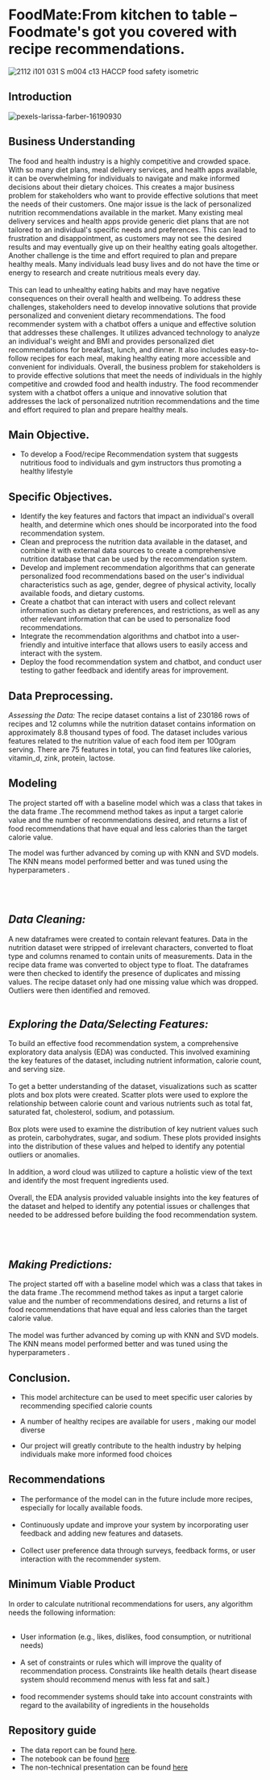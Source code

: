 # FoodMate:From kitchen to table – Foodmate's got you covered with recipe recommendations.
![2112 i101 031 S m004 c13 HACCP food safety isometric](https://user-images.githubusercontent.com/42667708/231758581-15d66932-efb6-48ce-adba-b646ec365746.jpg)

## Introduction

![pexels-larissa-farber-16190930](https://user-images.githubusercontent.com/58382818/182008486-01c0a56b-f055-4d94-b38f-7d838d5f8b0f.png)


## Business Understanding
The food and health industry is a highly competitive and crowded space. With so many diet plans, meal delivery services, and health apps available, it can be overwhelming for individuals to navigate and make informed decisions about their dietary choices. This creates a major business problem for stakeholders who want to provide effective solutions that meet the needs of their customers. One major issue is the lack of personalized nutrition recommendations available in the market. Many existing meal delivery services and health apps provide generic diet plans that are not tailored to an individual's specific needs and preferences. This can lead to frustration and disappointment, as customers may not see the desired results and may eventually give up on their healthy eating goals altogether. Another challenge is the time and effort required to plan and prepare healthy meals. Many individuals lead busy lives and do not have the time or energy to research and create nutritious meals every day. 
<br><br>
This can lead to unhealthy eating habits and may have negative consequences on their overall health and wellbeing. To address these challenges, stakeholders need to develop innovative solutions that provide personalized and convenient dietary recommendations. The food recommender system with a chatbot offers a unique and effective solution that addresses these challenges. It utilizes advanced technology to analyze an individual's weight and BMI and provides personalized diet recommendations for breakfast, lunch, and dinner. It also includes easy-to-follow recipes for each meal, making healthy eating more accessible and convenient for individuals. Overall, the business problem for stakeholders is to provide effective solutions that meet the needs of individuals in the highly competitive and crowded food and health industry. The food recommender system with a chatbot offers a unique and innovative solution that addresses the lack of personalized nutrition recommendations and the time and effort required to plan and prepare healthy meals.

## Main Objective.
* To develop a Food/recipe Recommendation system that suggests nutritious food to individuals and gym instructors thus promoting a healthy lifestyle


## Specific Objectives.
* Identify the key features and factors that impact an individual's overall health, and determine which ones should be incorporated into the food recommendation system.
* Clean and preprocess the nutrition data available in the dataset, and combine it with external data sources to create a comprehensive nutrition database that can be used by the recommendation system.
* Develop and implement recommendation algorithms that can generate personalized food recommendations based on the user's individual characteristics such as age, gender, degree of physical activity, locally available foods, and dietary customs.
* Create a chatbot that can interact with users and collect relevant information such as dietary preferences, and restrictions, as well as any other relevant information that can be used to personalize food recommendations.
* Integrate the recommendation algorithms and chatbot into a user-friendly and intuitive interface that allows users to easily access and interact with the system.
* Deploy the food recommendation system and chatbot, and conduct user testing to gather feedback and identify areas for improvement.



## Data Preprocessing.
*Assessing the Data:* The recipe dataset contains  a list of 230186 rows of recipes and 12 columns while the nutrition dataset contains information on approximately 8.8 thousand types of food. The dataset includes various features related to the nutrition value of each food item per 100gram serving. There are 75 features in total, you can find features like calories, vitamin_d, zink, protein, lactose. 

## Modeling
The project started off with a baseline model which was a class that takes in the data frame .The recommend method takes as input a target calorie value and the number of recommendations desired, and returns a list of food recommendations that have equal and less calories than the target calorie value.

The model was further advanced by coming up with  KNN and SVD models.  The KNN means model performed better and was tuned using the hyperparameters .



<br><br>
## *Data Cleaning:* 
A new dataframes were created to contain relevant features.  Data in the nutrition dataset were stripped of irrelevant characters, converted to float type and columns renamed to contain units of measurements.  Data in the recipe data frame was converted to object type to float. The dataframes were then checked to identify the presence of duplicates and missing values. The recipe dataset only had one missing value which was dropped. Outliers were then identified and removed.
<br><br>
## *Exploring the Data/Selecting Features:* 
To build an effective food recommendation system, a comprehensive exploratory data analysis (EDA) was conducted. This involved examining the key features of the dataset, including nutrient information, calorie count, and serving size.
<br><br>
To get a better understanding of the dataset, visualizations such as scatter plots and  box plots were created. Scatter plots were used to explore the relationship between calorie count and various nutrients such as total fat, saturated fat, cholesterol, sodium, and potassium.
<br><br>
Box plots were used to examine the distribution of key nutrient values such as protein, carbohydrates, sugar, and sodium. These plots provided insights into the distribution of these values and helped to identify any potential outliers or anomalies.
<br><br>
In addition, a word cloud was utilized to capture a holistic view of the text and identify the most frequent ingredients used.
<br><br>
Overall, the EDA analysis provided valuable insights into the key features of the dataset and helped to identify any potential issues or challenges that needed to be addressed before building the food recommendation system.


<br><br>
## *Making Predictions:* 
The project started off with a baseline model which was a class that takes in the data frame .The recommend method takes as input a target calorie value and the number of recommendations desired, and returns a list of food recommendations that have equal and less calories than the target calorie value.
<br><br>
The model was further advanced by coming up with  KNN and SVD models.  The KNN means model performed better and was tuned using the hyperparameters .



## Conclusion.
* This model architecture  can be used to meet specific user calories by recommending specified calorie counts

* A number of healthy recipes are available for users , making our  model diverse
 
* Our project will greatly contribute to the health industry by helping individuals make more informed food choices


## Recommendations
* The performance of the model can in the future include more recipes, especially for locally available foods.
<br><br>
* Continuously update and improve your system by incorporating user feedback and adding new features and datasets.
<br><br>
* Collect user preference data through surveys, feedback forms, or user interaction with the recommender system.

## Minimum Viable Product
In order to calculate nutritional recommendations for users, any algorithm needs the following information:
<br><br>
* User information (e.g., likes, dislikes, food consumption, or nutritional needs)
<br><br>
* A set of constraints or rules which will improve the quality of recommendation process. Constraints like health details (heart disease system should recommend menus with less fat and salt.)
<br><br>
* food recommender systems should take into account constraints with regard to the availability of ingredients in the households 


## Repository guide
- The data report can be found [here](https://docs.google.com/document/d/1_aPR6ERRkovH0vZqwZC7jjUlQ6XsPyL0ozjMDvaFKFI/edit).
- The notebook can be found [here](https://github.com/Wachira-2030/FoodMate/blob/main/FoodMate.ipynb)
- The non-technical presentation can be found [here](https://www.canva.com/design/DAFf0RGFcRo/9LfaNHhe56W2hz1aeqTTRw/view?utm_content=DAFf0RGFcRo&utm_campaign=designshare&utm_medium=link&utm_source=viewer)


